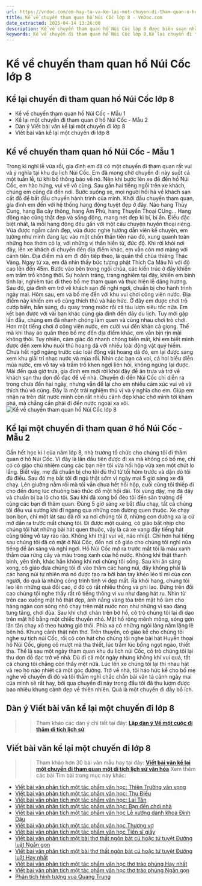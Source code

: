 ```yaml
---
url: https://vndoc.com/em-hay-ta-va-ke-lai-mot-chuyen-di-tham-quan-o-ho-nui-coc-169962
title: Kể về chuyến tham quan hồ Núi Cốc lớp 8 - VnDoc.com
date_extracted: 2025-04-14 13:26:00
description: Kể về chuyến tham quan hồ Núi Cốc lớp 8 được biên soạn nhằm giúp các em HS đạt kết quả tốt trong quá trình làm bài tập và học tập môn Ngữ văn lớp 8.
keywords: Kể về chuyến đi tham quan hồ Núi Cốc lớp 8,Kể lại chuyến đi tham quan hồ Núi Cốc lớp 8,Kể về chuyến đi tham quan hồ Núi Cốc,Kể lại chuyến đi tham quan hồ Núi Cốc,Viết bài văn kể lại một chuyến đi tham quan hồ Núi Cốc,Kể về chuyến đi tham quan,viết bài văn kể lại một chuyến đi tham quan một di tích lịch sử văn hóa,Viết bài văn kể lại một chuyến đi tham quan lớp 8,Viết bài văn kể lại một chuyến đi tham quan một di tích lịch sử lớp 8
---
```


# Kể về chuyến tham quan hồ Núi Cốc lớp 8
## **Kể lại chuyến đi tham quan hồ Núi Cốc lớp 8**
  * Kể về chuyến tham quan hồ Núi Cốc - Mẫu 1
  * Kể lại một chuyến đi tham quan ở hồ Núi Cốc - Mẫu 2
  * Dàn ý Viết bài văn kể lại một chuyến đi lớp 8
  * Viết bài văn kể lại một chuyến đi lớp 8

## **Kể về chuyến tham quan hồ Núi Cốc - Mẫu 1**
Trong kì nghỉ lễ vừa rồi, gia đình em đã có một chuyến đi tham quan rất vui và ý nghĩa tại khu du lịch Núi Cốc.
Em đã mong chờ chuyến đi này suốt cả một tuần lễ, từ khi bố thông báo về nó. Nên khi bước lên xe để đến hồ Núi Cốc, em hào hứng, vui vẻ vô cùng. Sau gần hai tiếng ngồi trên xe khách, chúng em cũng đã đến nơi. Bước xuống xe, mọi người hối hả về khách sạn cất đồ để bắt đầu chuyến hành trình của mình. Khởi đầu chuyến tham quan, gia đình em đến với hệ thống hang động tuyệt đẹp ở đây. Nào hang Thủy Cung, hang Ba cây thông, hang Âm Phủ, hang Thuyền Thoại CUng… Hang động nào cũng thật đẹp và sống động, mang nét đẹp kì bí, bí ẩn. Điều đặc biệt nhất, là mỗi hang động đều gắn với một câu chuyện huyền thoại riêng. Vừa được ngắm cảnh đẹp, vừa được nghe hướng dẫn viên kể chuyện, em tưởng như mình đang lạc vào một chốn thần tiên nào đó, xung quanh toàn những hoa thơm cỏ lạ, với những vị thần hiền từ, đức độ. Khi rời khỏi nơi đây, lên xe khách di chuyển đến địa điểm khác, em vẫn còn mơ màng với cảnh tiên.
Địa điểm mà em đi đến tiếp theo, là quần thể chùa thiêng Thác Vàng. Ngay từ xa, em đã nhìn thấy bức tượng phật Thích Ca Mâu Ni với độ cao lên đến 45m. Bước vào bên trong ngôi chùa, các kiến trúc ở đây khiến em trầm trồ không thôi. Sự hoành tráng, trang nghiêm tại đây, khiến em bình tĩnh lại, nghiêm túc đi theo bố mẹ tham quan và thực hiện lễ dâng hương. Sau đó, gia đình em trở về khách sạn để nghỉ ngơi, chuẩn bị cho hành trình ngày mai.
Hôm sau, em và bố mẹ đến với khu vui chơi công viên nước. Địa điểm này khiến em vô cùng thích thú và háo hức. Ở đây em được chơi trò cướp biển, bắn súng, đu quay trong nước rồi cả tàu lượn siêu tốc nữa. Em kết bạn được với vài bạn khác cùng gia đình đến đây du lịch. Tuy mới gặp lần đầu, chúng em đã nhanh chóng làm quen và cùng nhau chơi trò chơi. Hơn một tiếng chơi ở công viên nước, em cười vui đến khản cả giọng. Thế mà khi thay áo quần theo bố mẹ đến địa điểm khác, em vẫn bịn rịn mãi không thôi. Tuy nhiên, cảm giác đó nhanh chóng biến mất, khi em biết mình được dến xem khu nuôi thú hoang dã với nhiều loài động vật quý hiếm. Chưa hết ngỡ ngãng trước các loài động vật hoang dã đó, em lại được sang xem khu giải trí nhạc nước và múa rối. Nhìn các bạn cá voi, cá hoi biểu diễn múa nước, em vỗ tay và trầm trồ khen ngợi liên hồi, không ngừng lại được. Mãi đến quá giờ trưa, gia đình em mới rời khỏi đây để ăn trưa và trở về khách sạn thu dọn đồ đạc để về nhà.
Chuyến đi đến Núi Cốc chỉ diễn ra trong chưa đến hai ngày, nhưng vẫn để lại cho em nhiều cảm xúc vui vẻ và thích thú vô cùng. Đây là một trải nghiệm thú vị và ý nghĩa cho em. Giúp em nhận ra trên đất nước mình còn rất nhiều cảnh đẹp khác chờ mình tới khám phá, mà chẳng cần phải đi đến nước ngoài xa xôi.
![Kể về chuyến tham quan hồ Núi Cốc lớp 8](https://i.vdoc.vn/data/image/2024/09/23/em-hay-ta-va-ke-lai-mot-chuyen-di-tham-quan-o-ho-nui-coc-h1.jpg)
## **Kể lại một chuyến đi tham quan ở hồ Núi Cốc - Mẫu 2**
Gần hết học kì I của năm lớp 8, nhà trường tổ chức cho chúng tôi đi thăm quan ở hồ Núi Cốc.
Vì đây là lần đầu tiên được đi xa mà không có bố mẹ, chỉ có cô giáo chủ nhiệm cùng các bạn nên tôi vừa hồi hộp vừa xen một chút lo lắng. Biết vậy, mẹ đã chuẩn bị cho tôi đủ thứ từ tối hôm trước và dặn dò tôi đủ điều. Sau đó mẹ bắt tôi đi ngủ thật sớm vì ngày mai 5 giờ sáng xe đã chạy. Lên giường nằm rồi mà tôi vẫn chưa hết hồi hộp, cuối cùng tôi thiếp đi cho đến đúng lúc chuông báo thức đổ một hồi dài. Tôi vùng dậy, mẹ đã dậy và chuẩn bị ba lô cho tôi. Sau khi đã xong bố đèo tôi đến sân trường để cùng các bạn đi thăm quan.
Đúng 5 giờ sáng xe bắt đầu chạy, tất cả chúng tôi đều vui sướng khi đi ngang qua những con đường quen thuộc. Xe chạy bon bon, chỉ một lát sau đã rời xa nơi chúng tôi ở, những con đường xa lạ cứ mở dần ra trước mắt chúng tôi. Đi được một quãng, cô giáo bắt nhịp cho chúng tôi hát những bài hát quen thuộc, vậy là cả xe vang đầy tiếng hát cùng tiếng vỗ tay rào rào. Không khí thật vui vẻ, náo nhiệt. Chỉ hơn hai tiếng sau chúng tôi đã có mặt ở Núi Cốc, đến nơi cô giáo cho chúng tôi nghỉ nửa tiếng để ăn sáng và nghỉ ngơi. Hồ Núi Cốc mở ra trước mắt tôi là màu xanh thắm của rừng cây và màu trong xanh của hồ nước. Không khí thật thanh bình, yên tĩnh, khác hẳn không khí nơi chúng tôi sống.
Sau khi ăn sáng xong, cô giáo đưa chúng tôi đi vào thăm các hang núi, đây không phải là các hang núi tự nhiên mà nó được tạo ra bởi bàn tay khéo léo tỉ mỉ của con người, đó quả là những công trình tinh vi đẹp mắt. Ra khỏi hang, chúng tôi leo lên những quả đồi cao, ở đó có rất nhiều thông và phi lao.
Đứng trên đồi cao chúng tôi nghe thấy rất rõ tiếng thông vi vu như đang hát ru. Nhìn từ trên cao xuống mặt hồ thật đẹp, ánh nắng vàng tỏa trên mặt hồ làm cho hàng ngàn con sóng nhỏ chạy trên mặt nước non như những vì sao đang tung tăng, chơi đùa. Sau khi chơi chán trên bờ hồ, cô trò chúng tôi lại đi dạo trên mặt hồ bằng một chiếc thuyền nhỏ. Mặt hồ rộng mênh mông, sóng gợn lăn tăn chạy xô theo hướng gió thổi. Phía xa có những ngôi làng nằm lặng lẽ bên hồ. Khung cảnh thật nên thơ. Trên thuyền, cô giáo kể cho chúng tôi nghe sự tích núi Cốc, rồi cô còn hát cho chúng tôi nghe bài hát Huyền thoại hồ Núi Cốc, giọng cô mượt mà tha thiết, lúc trầm lúc bổng ngọt ngào, thiết tha. Thế là sau một ngày tham quan khu du lịch núi Cốc, cô trò chúng tôi lại thu dọn đồ đạc trở về nhà.
Dù đi cả một ngày nhưng không khí vui quá, tất cả chúng tôi chẳng còn thấy mệt nữa. Lúc lên xe chúng tôi lại thi nhau hát và reo hò náo nhiệt cả một góc đường. Trở về nhà, tôi háo hức kể cho bố mẹ nghe về chuyến đi đó và tôi thầm nghĩ chắc chắn bài văn tả cảnh ngày mai của mình sẽ rất hay, bởi qua chuyến đi này trong đầu tôi đã thu lượm được bao nhiêu khung cảnh đẹp về thiên nhiên. Quả là một chuyến đi đầy bổ ích.
## **Dàn ý Viết bài văn kể lại một chuyến đi lớp 8**
>> Tham khảo các dàn ý chi tiết tại đây: **[Lập dàn ý Về một cuộc đi thăm di tích lịch sử](<https://vndoc.com/lap-dan-y-ve-mot-cuoc-di-tham-di-tich-lich-su-136393>)**
## **Viết bài văn kể lại một chuyến đi lớp 8**
>> Tham khảo hơn 30 bài văn mẫu hay tại đây: **[Viết bài văn kể lại một chuyến đi tham quan một di tích lịch sử văn hóa](<https://vndoc.com/van-mau-lop-8-ke-ve-mot-chuyen-du-lich-dang-nho-cua-em-114396>)**
Xem thêm các bài Tìm bài trong mục này khác:
  * [Viết bài văn phân tích một tác phẩm văn học: Thiên Trường vãn vọng](</phan-tich-bai-tho-thien-truong-van-vong-cua-tran-nhan-tong-127431>)
  * [Viết bài văn phân tích một tác phẩm văn học: Thu Điếu](</viet-bai-van-phan-tich-mot-tac-pham-van-hoc-thu-dieu-lop-8-306097>)
  * [Viết bài văn phân tích một tác phẩm văn học: Lai Tân](</viet-bai-van-phan-tich-mot-tac-pham-van-hoc-lai-tan-lop-8-309492>)
  * [Viết bài văn phân tích một tác phẩm văn học: Bạn đến chơi nhà](</phan-tich-bai-tho-ban-den-choi-nha-cua-nguyen-khuyen-127448>)
  * [Viết bài văn phân tích một tác phẩm văn học Lễ xướng danh khoa Đinh Dậu](</viet-bai-van-phan-tich-mot-tac-pham-van-hoc-le-xuong-danh-khoa-dinh-dau-lop-8-309493>)
  * [Viết bài văn phân tích một tác phẩm văn học Thương vợ](</viet-bai-van-phan-tich-mot-tac-pham-van-hoc-thuong-vo-lop-8-309496>)
  * [Viết bài văn phân tích một tác phẩm văn học Tiến sĩ giấy](</viet-bai-van-phan-tich-mot-tac-pham-van-hoc-tien-si-giay-lop-8-309497>)
  * [Viết bài văn phân tích một bài thơ thất ngôn bát cú hoặc tứ tuyệt Đường luật Ngắn gọn](</phan-tich-mot-tac-pham-van-hoc-bai-tho-ngan-gon-lop-8-306091>)
  * [Viết bài văn phân tích một bài thơ thất ngôn bát cú hoặc tứ tuyệt Đường luật Hay nhất](</phan-tich-mot-tac-pham-van-hoc-bai-tho-that-ngon-bat-cu-hoac-tu-tuyet-duong-luat-lop-8-306093>)
  * [Viết bài văn phân tích một tác phẩm văn học thơ trào phúng Hay nhất](</viet-bai-van-phan-tich-mot-tac-pham-van-hoc-tho-trao-phung-lop-8-309499>)
  * [Viết bài văn phân tích một tác phẩm văn học thơ trào phúng Ngắn gọn](</phan-tich-mot-tac-pham-van-hoc-tho-trao-phung-lop-8-ngan-gon-309501>)
  * [Phân tích hình tượng vua Quang Trung](</phan-tich-nhan-vat-quang-trung-trong-doan-trich-hoang-le-nhat-thong-chi-126614>)

